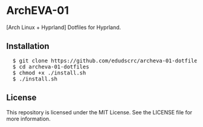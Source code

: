 # ArchEVA-01
[Arch Linux + Hyprland] Dotfiles for Hyprland.

## Installation
<pre>
  $ git clone https://github.com/edudscrc/archeva-01-dotfiles.git
  $ cd archeva-01-dotfiles
  $ chmod +x ./install.sh
  $ ./install.sh
</pre>

## License
This repository is licensed under the MIT License. See the LICENSE file for more information.
